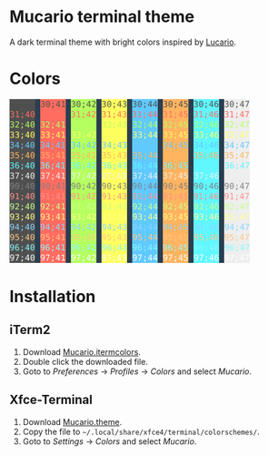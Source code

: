 # Mucario terminal theme

A dark terminal theme with bright colors inspired by [Lucario](https://github.com/raphamorim/lucario).

# Colors

![Terminal colors](https://raw.githubusercontent.com/IngoHeimbach/mucario/master/terminal_colors.png)

# Installation

## iTerm2

1. Download [Mucario.itermcolors](https://raw.githubusercontent.com/IngoHeimbach/mucario/master/Mucario.itermcolors).
2. Double click the downloaded file.
3. Goto to *Preferences* -> *Profiles* -> *Colors* and select *Mucario*.

## Xfce-Terminal

1. Download [Mucario.theme](https://raw.githubusercontent.com/IngoHeimbach/mucario/master/Mucario.theme).
2. Copy the file to `~/.local/share/xfce4/terminal/colorschemes/`.
3. Goto to *Settings* -> *Colors* and select *Mucario*.

